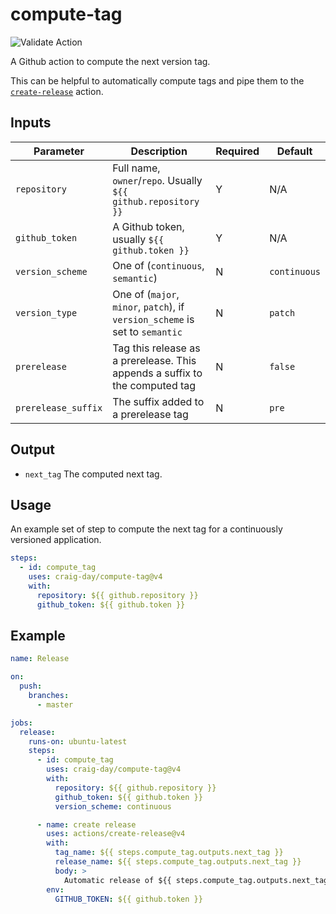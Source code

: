 # compute-tag

![Validate Action](https://github.com/craig-day/compute-tag/workflows/Validate%20Action/badge.svg?event=push)

A Github action to compute the next version tag.

This can be helpful to automatically compute tags and pipe them to the
[`create-release`](https://github.com/actions/create-release) action.

## Inputs

| Parameter           | Description                                                                  | Required | Default      |
| ------------------- | ---------------------------------------------------------------------------- | -------- | ------------ |
| `repository`        | Full name, `owner`/`repo`. Usually `${{ github.repository }}`                | Y        | N/A          |
| `github_token`      | A Github token, usually `${{ github.token }}`                                | Y        | N/A          |
| `version_scheme`    | One of (`continuous`, `semantic`)                                            | N        | `continuous` |
| `version_type`      | One of (`major`, `minor`, `patch`), if `version_scheme` is set to `semantic` | N        | `patch`      |
| `prerelease`        | Tag this release as a prerelease. This appends a suffix to the computed tag  | N        | `false`      |
| `prerelease_suffix` | The suffix added to a prerelease tag                                         | N        | `pre`        |

## Output

- `next_tag` The computed next tag.

## Usage

An example set of step to compute the next tag for a continuously versioned application.

```yaml
steps:
  - id: compute_tag
    uses: craig-day/compute-tag@v4
    with:
      repository: ${{ github.repository }}
      github_token: ${{ github.token }}
```

## Example

```yaml
name: Release

on:
  push:
    branches:
      - master

jobs:
  release:
    runs-on: ubuntu-latest
    steps:
      - id: compute_tag
        uses: craig-day/compute-tag@v4
        with:
          repository: ${{ github.repository }}
          github_token: ${{ github.token }}
          version_scheme: continuous

      - name: create release
        uses: actions/create-release@v4
        with:
          tag_name: ${{ steps.compute_tag.outputs.next_tag }}
          release_name: ${{ steps.compute_tag.outputs.next_tag }}
          body: >
            Automatic release of ${{ steps.compute_tag.outputs.next_tag }}
        env:
          GITHUB_TOKEN: ${{ github.token }}
```
